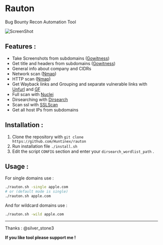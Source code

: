 # Rauton
Bug Bounty Recon Automation Tool

![ScreenShot](https://i.imgur.com/VCVWtQf.png)


## Features :
- Take Screenshots from subdomains ([Gowitness](https://github.com/sensepost/gowitness))
- Get title and headers from subdomains ([Gowitness](https://github.com/sensepost/gowitness))
- General info about company and CIDRs
- Network scan ([Nmap](https://github.com/nmap/nmap))
- HTTP scan ([Nmap](https://github.com/nmap/nmap))
- Get Wayback links and Grouping and separate vulnerable links with [Unfurl](https://github.com/tomnomnom/unfurl) and [GF](https://github.com/tomnomnom/gf)
- Full scan with [Nuclei](https://github.com/projectdiscovery/nuclei)
- Dirsearching with [Dirsearch](https://github.com/maurosoria/dirsearch)
- Scan ssl with [SSLScan](https://github.com/rbsec/sslscan)
- Get all host IPs from subdomains

## Installation :
1. Clone the repository with `git clone https://github.com/Huntinex/rauton`
2. Run installation file `./install.sh`
3. Edit the script `CONFIG` section and enter your `dirsearch_wordlist_path` .

## Usage :
For single domains use :
```bash
./rauton.sh -single apple.com
# or (default mode is single)
./rauton.sh apple.com
```
And for wildcard domains use :
```bash
./rauton.sh -wild apple.com
```
---
Thanks : @silver_stone3

**If you like tool please support me !**
